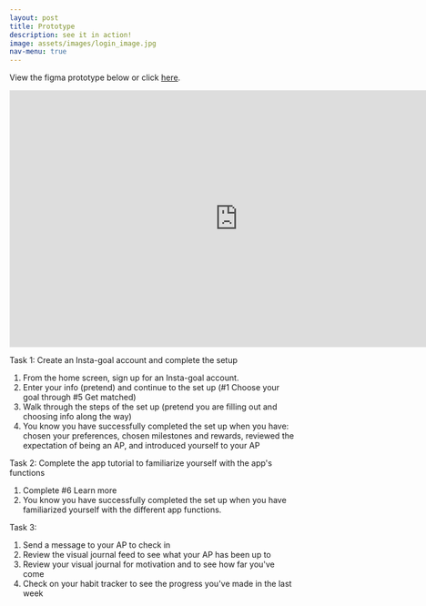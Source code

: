 ```yaml
---
layout: post
title: Prototype
description: see it in action!
image: assets/images/login_image.jpg
nav-menu: true
---
```


View the figma prototype below or click [here](https://www.figma.com/proto/d4SvuSjeXfPFJbO0zSKwry/Insta-goal-Prototype?page-id=27%3A1736&node-id=27%3A2754&viewport=276%2C48%2C1&scaling=scale-down&starting-point-node-id=27%3A2754&show-proto-sidebar=1). 

<iframe style="border: 1px solid rgba(0, 0, 0, 0.1);" width="800" height="450" src="https://www.figma.com/embed?embed_host=share&url=https%3A%2F%2Fwww.figma.com%2Fproto%2Fd4SvuSjeXfPFJbO0zSKwry%2FInsta-goal-Prototype%3Fpage-id%3D27%253A1736%26node-id%3D27%253A2754%26viewport%3D276%252C48%252C1%26scaling%3Dscale-down%26starting-point-node-id%3D27%253A2754%26show-proto-sidebar%3D1" allowfullscreen></iframe>

Task 1: Create an Insta-goal account and complete the setup

1. From the home screen, sign up for an Insta-goal account.
2. Enter your info (pretend) and continue to the set up (#1 Choose your goal through #5 Get matched)
3. Walk through the steps of the set up (pretend you are filling out and choosing info along the way)
4. You know you have successfully completed the set up when you have: chosen your preferences, chosen milestones and rewards, reviewed the expectation of being an AP, and introduced yourself to your AP

Task 2: Complete the app tutorial to familiarize yourself with the app's functions
1. Complete #6 Learn more
2. You know you have successfully completed the set up when you have familiarized yourself with the different app functions.

Task 3: 
1. Send a message to your AP to check in
2. Review the visual journal feed to see what your AP has been up to
3. Review your visual journal for motivation and to see how far you've come
4. Check on your habit tracker to see the progress you've made in the last week

